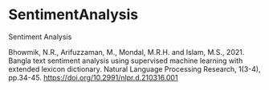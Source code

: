 # SentimentAnalysis
Sentiment Analysis


Bhowmik, N.R., Arifuzzaman, M., Mondal, M.R.H. and Islam, M.S., 2021. Bangla text sentiment analysis using supervised machine learning with extended lexicon dictionary. Natural Language Processing Research, 1(3-4), pp.34-45. https://doi.org/10.2991/nlpr.d.210316.001
